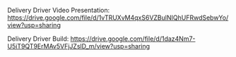 Delivery Driver Video Presentation: https://drive.google.com/file/d/1vTRUXvM4qxS6VZBulNIQhUFRwdSebwYo/view?usp=sharing

Delivery Driver Build: https://drive.google.com/file/d/1daz4Nm7-U5iT9QT9ErMAv5VFjJZslD_m/view?usp=sharing
